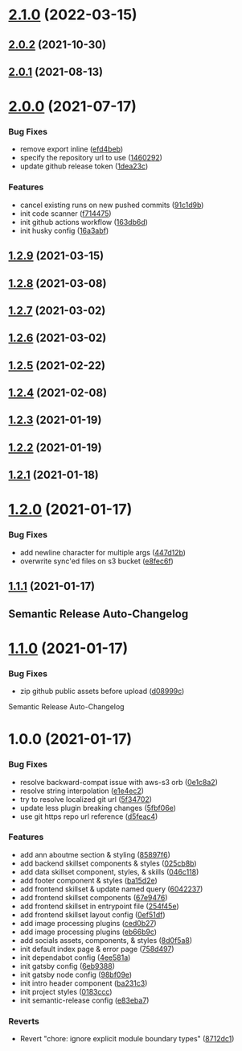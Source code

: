 # [2.1.0](https://github.com/Gilbertly/.com/compare/v2.0.2...v2.1.0) (2022-03-15)

## [2.0.2](https://github.com/Gilbertly/.com/compare/v2.0.1...v2.0.2) (2021-10-30)

## [2.0.1](https://github.com/Gilbertly/.com/compare/v2.0.0...v2.0.1) (2021-08-13)

# [2.0.0](https://github.com/Gilbertly/.com/compare/v1.2.9...v2.0.0) (2021-07-17)


### Bug Fixes

* remove export inline ([efd4beb](https://github.com/Gilbertly/.com/commit/efd4beb2a1460794a4e4de17790a97bdf84a1f1a))
* specify the repository url to use ([1460292](https://github.com/Gilbertly/.com/commit/1460292ab7dac3ab9d86b55f4c3dc955affe4774))
* update github release token ([1dea23c](https://github.com/Gilbertly/.com/commit/1dea23c2ad2308749963c68ec7abc08ffeb34eec))


### Features

* cancel existing runs on new pushed commits ([91c1d9b](https://github.com/Gilbertly/.com/commit/91c1d9ba8c6a8cc28bb8016c6515bba638a4a867))
* init code scanner ([f714475](https://github.com/Gilbertly/.com/commit/f71447521bc38d829e27479f3b7cb48aab86a66e))
* init github actions workflow ([163db6d](https://github.com/Gilbertly/.com/commit/163db6dc0f4a7ee08d0d1c10229d22ea9e19fa68))
* init husky config ([16a3abf](https://github.com/Gilbertly/.com/commit/16a3abf2d7a2348392c6f177369ab5b558c51d42))

## [1.2.9](https://github.com/Gilbertly/.com/compare/v1.2.8...v1.2.9) (2021-03-15)

## [1.2.8](https://github.com/Gilbertly/.com/compare/v1.2.7...v1.2.8) (2021-03-08)

## [1.2.7](https://github.com/Gilbertly/.com/compare/v1.2.6...v1.2.7) (2021-03-02)

## [1.2.6](https://github.com/Gilbertly/.com/compare/v1.2.5...v1.2.6) (2021-03-02)

## [1.2.5](https://github.com/Gilbertly/.com/compare/v1.2.4...v1.2.5) (2021-02-22)

## [1.2.4](https://github.com/Gilbertly/.com/compare/v1.2.3...v1.2.4) (2021-02-08)

## [1.2.3](https://github.com/Gilbertly/.com/compare/v1.2.2...v1.2.3) (2021-01-19)

## [1.2.2](https://github.com/Gilbertly/.com/compare/v1.2.1...v1.2.2) (2021-01-19)

## [1.2.1](https://github.com/Gilbertly/.com/compare/v1.2.0...v1.2.1) (2021-01-18)

# [1.2.0](https://github.com/Gilbertly/.com/compare/v1.1.1...v1.2.0) (2021-01-17)


### Bug Fixes

* add newline character for multiple args ([447d12b](https://github.com/Gilbertly/.com/commit/447d12bcf472d5a18364990bba0f7b6c8f11455c))
* overwrite sync'ed files on s3 bucket ([e8fec6f](https://github.com/Gilbertly/.com/commit/e8fec6f1e906f7a61ee15b7a451a10c680662571))

## [1.1.1](https://github.com/Gilbertly/.com/compare/v1.1.0...v1.1.1) (2021-01-17)

## Semantic Release Auto-Changelog

# [1.1.0](https://github.com/Gilbertly/.com/compare/v1.0.0...v1.1.0) (2021-01-17)


### Bug Fixes

* zip github public assets before upload ([d08999c](https://github.com/Gilbertly/.com/commit/d08999cd228cbee159f9ec035f5e27a4dfa865a8))

Semantic Release Auto-Changelog

# 1.0.0 (2021-01-17)


### Bug Fixes

* resolve backward-compat issue with aws-s3 orb ([0e1c8a2](https://github.com/Gilbertly/.com/commit/0e1c8a269385835fd1a6e3be67580c47e076a591))
* resolve string interpolation ([e1e4ec2](https://github.com/Gilbertly/.com/commit/e1e4ec2080e772c75f1fb69693aac533111c70b6))
* try to resolve localized git url ([5f34702](https://github.com/Gilbertly/.com/commit/5f3470256a47246f867de404126aee5149e6dd93))
* update less plugin breaking changes ([5fbf06e](https://github.com/Gilbertly/.com/commit/5fbf06e9705d9e6077425a7cf9016bd07de141a6))
* use git https repo url reference ([d5feac4](https://github.com/Gilbertly/.com/commit/d5feac435934bb1fb6de0643cd361dfb16da0db3))


### Features

* add ann aboutme section & styling ([85897f6](https://github.com/Gilbertly/.com/commit/85897f60adf055b78254db6b3566ff5e9d196802))
* add backend skillset components & styles ([025cb8b](https://github.com/Gilbertly/.com/commit/025cb8b0c469f4d1601dc6a53f7529d8ac828fa0))
* add data skillset component, styles, & skills ([046c118](https://github.com/Gilbertly/.com/commit/046c118de230eb3b5ec7085c4b887c76647a33dd))
* add footer component & styles ([ba15d2e](https://github.com/Gilbertly/.com/commit/ba15d2e1c7aa2ef4c5e9d4824af13d13f013b1db))
* add frontend skillset & update named query ([6042237](https://github.com/Gilbertly/.com/commit/6042237b01563da83404ee31c2801a023bf93ead))
* add frontend skillset components ([67e9476](https://github.com/Gilbertly/.com/commit/67e9476de1a055857f4fc2baf38d57f173df9b9a))
* add frontend skillset in entrypoint file ([254f45e](https://github.com/Gilbertly/.com/commit/254f45e3b2c8243ba19e52946f4e4ee79a1544de))
* add frontend skillset layout config ([0ef51df](https://github.com/Gilbertly/.com/commit/0ef51df2b5fe90d267218dcbcdf196a7e3c08125))
* add image processing plugins ([ced0b27](https://github.com/Gilbertly/.com/commit/ced0b27658f70ace573fc17b4fccf9da3beb24e3))
* add image processing plugins ([eb66b9c](https://github.com/Gilbertly/.com/commit/eb66b9c1be1eafe70e4342c5adf36a95634a017e))
* add socials assets, components, & styles ([8d0f5a8](https://github.com/Gilbertly/.com/commit/8d0f5a87a5423cdbefb4824203f368f515eb2586))
* init default index page & error page ([758d497](https://github.com/Gilbertly/.com/commit/758d4971ab193b6f948294480f13c3c138f304b8))
* init dependabot config ([4ee581a](https://github.com/Gilbertly/.com/commit/4ee581a57fefaeee9f4bb1d906d82227b78f78d6))
* init gatsby config ([6eb9388](https://github.com/Gilbertly/.com/commit/6eb9388524e56d4c79afb415524cac81178f0748))
* init gatsby node config ([98bf09e](https://github.com/Gilbertly/.com/commit/98bf09e61745d9950b17fca47cc97cc8a8eea367))
* init intro header component ([ba231c3](https://github.com/Gilbertly/.com/commit/ba231c3c6a977a373ce42151016763420c8ee098))
* init project styles ([0183ccc](https://github.com/Gilbertly/.com/commit/0183ccce6f5060d2466e03c8a13bce61fdca0180))
* init semantic-release config ([e83eba7](https://github.com/Gilbertly/.com/commit/e83eba723583d5d12965c38cd6ad72d9d8ac9324))


### Reverts

* Revert "chore: ignore explicit module boundary types" ([8712dc1](https://github.com/Gilbertly/.com/commit/8712dc14200fefb04c7bbd0f34b92dd9d969aece))
